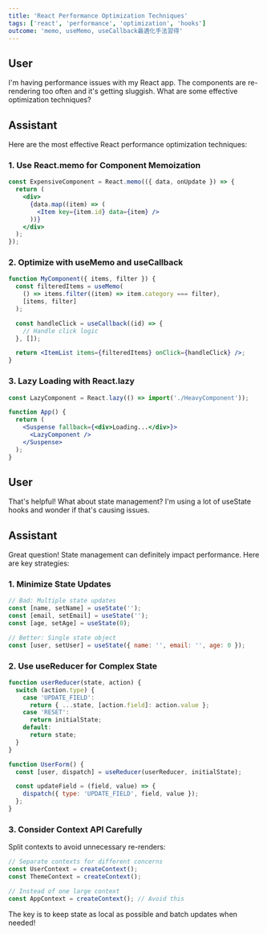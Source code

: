 ```yaml
---
title: 'React Performance Optimization Techniques'
tags: ['react', 'performance', 'optimization', 'hooks']
outcome: 'memo, useMemo, useCallback最適化手法習得'
---
```


## User

I'm having performance issues with my React app. The components are re-rendering too often and it's getting sluggish. What are some effective optimization techniques?

## Assistant

Here are the most effective React performance optimization techniques:

### 1. Use React.memo for Component Memoization

```jsx
const ExpensiveComponent = React.memo(({ data, onUpdate }) => {
  return (
    <div>
      {data.map((item) => (
        <Item key={item.id} data={item} />
      ))}
    </div>
  );
});
```

### 2. Optimize with useMemo and useCallback

```jsx
function MyComponent({ items, filter }) {
  const filteredItems = useMemo(
    () => items.filter((item) => item.category === filter),
    [items, filter]
  );

  const handleClick = useCallback((id) => {
    // Handle click logic
  }, []);

  return <ItemList items={filteredItems} onClick={handleClick} />;
}
```

### 3. Lazy Loading with React.lazy

```jsx
const LazyComponent = React.lazy(() => import('./HeavyComponent'));

function App() {
  return (
    <Suspense fallback={<div>Loading...</div>}>
      <LazyComponent />
    </Suspense>
  );
}
```

## User

That's helpful! What about state management? I'm using a lot of useState hooks and wonder if that's causing issues.

## Assistant

Great question! State management can definitely impact performance. Here are key strategies:

### 1. Minimize State Updates

```jsx
// Bad: Multiple state updates
const [name, setName] = useState('');
const [email, setEmail] = useState('');
const [age, setAge] = useState(0);

// Better: Single state object
const [user, setUser] = useState({ name: '', email: '', age: 0 });
```

### 2. Use useReducer for Complex State

```jsx
function userReducer(state, action) {
  switch (action.type) {
    case 'UPDATE_FIELD':
      return { ...state, [action.field]: action.value };
    case 'RESET':
      return initialState;
    default:
      return state;
  }
}

function UserForm() {
  const [user, dispatch] = useReducer(userReducer, initialState);

  const updateField = (field, value) => {
    dispatch({ type: 'UPDATE_FIELD', field, value });
  };
}
```

### 3. Consider Context API Carefully

Split contexts to avoid unnecessary re-renders:

```jsx
// Separate contexts for different concerns
const UserContext = createContext();
const ThemeContext = createContext();

// Instead of one large context
const AppContext = createContext(); // Avoid this
```

The key is to keep state as local as possible and batch updates when needed!
